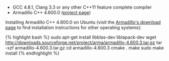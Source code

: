 - GCC 4.8.1, Clang 3.3 or any other C++11 feature complete compiler
- Armadillo C++ 4.600.0 ([project page](http://arma.sourceforge.net))

Installing Armadillo C++ 4.600.0 on Ubuntu (visit the [Armadillo's download page](http://arma.sourceforge.net/download.html) to find installation instructions for other operating systems):

{% highlight bash %}
sudo apt-get install libblas-dev liblapack-dev
wget http://downloads.sourceforge.net/project/arma/armadillo-4.600.3.tar.gz
tar -xzf armadillo-4.600.3.tar.gz
cd armadillo-4.600.3
cmake .
make
sudo make install
{% endhighlight %}